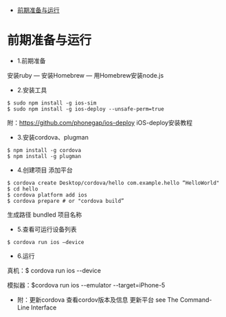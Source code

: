 
<!-- TOC depthFrom:1 depthTo:6 withLinks:1 updateOnSave:1 orderedList:0 -->

- [前期准备与运行](#前期准备与运行)

<!-- /TOC -->

# 前期准备与运行

- 1.前期准备

安装ruby — 安装Homebrew — 用Homebrew安装node.js

- 2.安装工具

```
$ sudo npm install -g ios-sim
$ sudo npm install -g ios-deploy --unsafe-perm=true
```
附：https://github.com/phonegap/ios-deploy iOS-deploy安装教程

- 3.安装cordova、plugman

```
$ npm install -g cordova
$ npm install -g plugman
```

- 4.创建项目 添加平台

```
$ cordova create Desktop/cordova/hello com.example.hello “HelloWorld"
$ cd hello
$ cordova platform add ios
$ cordova prepare # or "cordova build”
```
生成路径 bundled 项目名称



- 5.查看可运行设备列表

```
$ cordova run ios —device
```


- 6.运行

真机：$ cordova run ios --device

模拟器：$cordova run ios --emulator --target=iPhone-5


- 附：更新cordova 查看cordov版本及信息 更新平台
see The Command-Line Interface
